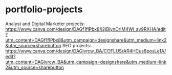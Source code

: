 # portfolio-projects

Analyst and Digital Marketer projects: https://www.canva.com/design/DAGf1fIPbx8/j2jBiynOrlM4Wi_av9RXHA/edit?utm_content=DAGf1fIPbx8&utm_campaign=designshare&utm_medium=link2&utm_source=sharebutton
SEO projects: https://www.canva.com/design/DAGivrcw_BA/COFLUSrAR4HCus8posLe1A/edit?utm_content=DAGivrcw_BA&utm_campaign=designshare&utm_medium=link2&utm_source=sharebutton
